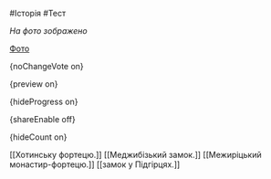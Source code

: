 #Історія #Тест

*На фото зображено*

[Фото](https://zno.osvita.ua//doc/images/znotest/69/6982/10_12.jpg)

{noChangeVote on}

{preview on}

{hideProgress on}

{shareEnable off}

{hideCount on}

[[Хотинську фортецю.]]
[[Меджибізький замок.]]
[[Межиріцький монастир-фортецю.]]
[[замок у Підгірцях.]]
